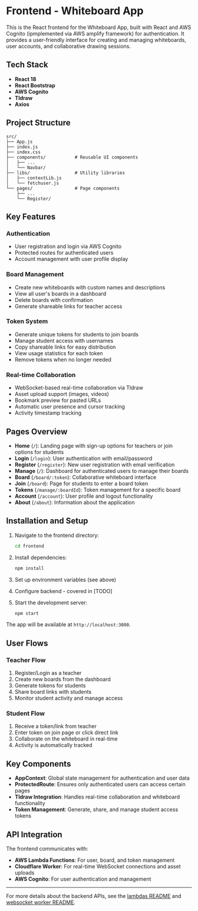 # Frontend - Whiteboard App

This is the React frontend for the Whiteboard App, built with React and AWS Cognito (ipmplemented via AWS amplify framework) for authentication. It provides a user-friendly interface for creating and managing whiteboards, user accounts, and collaborative drawing sessions.

## Tech Stack

- **React 18**
- **React Bootstrap**
- **AWS Cognito**
- **Tldraw**
- **Axios**

## Project Structure

```
src/
├── App.js
├── index.js
├── index.css
├── components/           # Reusable UI components
│   ├── ...
│   └── Navbar/
├── libs/                 # Utility libraries
│   ├── contextLib.js
│   └── fetchuser.js
└── pages/                # Page components
    ├── ...
    └── Register/
```

## Key Features

### Authentication
- User registration and login via AWS Cognito
- Protected routes for authenticated users
- Account management with user profile display

### Board Management
- Create new whiteboards with custom names and descriptions
- View all user's boards in a dashboard
- Delete boards with confirmation
- Generate shareable links for teacher access

### Token System
- Generate unique tokens for students to join boards
- Manage student access with usernames
- Copy shareable links for easy distribution
- View usage statistics for each token
- Remove tokens when no longer needed

### Real-time Collaboration
- WebSocket-based real-time collaboration via Tldraw
- Asset upload support (images, videos)
- Bookmark preview for pasted URLs
- Automatic user presence and cursor tracking
- Activity timestamp tracking

## Pages Overview

- **Home** (`/`): Landing page with sign-up options for teachers or join options for students
- **Login** (`/login`): User authentication with email/password
- **Register** (`/register`): New user registration with email verification
- **Manage** (`/`): Dashboard for authenticated users to manage their boards
- **Board** (`/board/:token`): Collaborative whiteboard interface
- **Join** (`/board`): Page for students to enter a board token
- **Tokens** (`/manage/:boardId`): Token management for a specific board
- **Account** (`/account`): User profile and logout functionality
- **About** (`/about`): Information about the application

## Installation and Setup

1. Navigate to the frontend directory:
   ```bash
   cd frontend
   ```

2. Install dependencies:
   ```bash
   npm install
   ```

3. Set up environment variables (see above)

4. Configure backend - covered in [TODO]

5. Start the development server:
   ```bash
   npm start
   ```

The app will be available at `http://localhost:3000`.

## User Flows

### Teacher Flow
1. Register/Login as a teacher
2. Create new boards from the dashboard
3. Generate tokens for students
4. Share board links with students
5. Monitor student activity and manage access

### Student Flow
1. Receive a token/link from teacher
2. Enter token on join page or click direct link
3. Collaborate on the whiteboard in real-time
4. Activity is automatically tracked

## Key Components

- **AppContext**: Global state management for authentication and user data
- **ProtectedRoute**: Ensures only authenticated users can access certain pages
- **Tldraw Integration**: Handles real-time collaboration and whiteboard functionality
- **Token Management**: Generate, share, and manage student access tokens

## API Integration

The frontend communicates with:
- **AWS Lambda Functions**: For user, board, and token management
- **Cloudflare Worker**: For real-time WebSocket connections and asset uploads
- **AWS Cognito**: For user authentication and management

---

For more details about the backend APIs, see the [lambdas README](../lambdas/README.md) and [websocket worker README](../websocket/worker/README.md).
